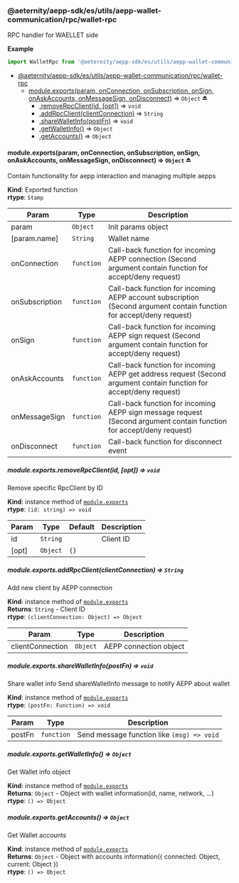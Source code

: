 <a id="module_@aeternity/aepp-sdk/es/utils/aepp-wallet-communication/rpc/wallet-rpc"></a>

### @aeternity/aepp-sdk/es/utils/aepp-wallet-communication/rpc/wallet-rpc
RPC handler for WAELLET side

**Example**  
```js
import WalletRpc from '@aeternity/aepp-sdk/es/utils/aepp-wallet-communication/rpc/wallet-rpc'
```

* [@aeternity/aepp-sdk/es/utils/aepp-wallet-communication/rpc/wallet-rpc](#module_@aeternity/aepp-sdk/es/utils/aepp-wallet-communication/rpc/wallet-rpc)
    * [module.exports(param, onConnection, onSubscription, onSign, onAskAccounts, onMessageSign, onDisconnect)](#exp_module_@aeternity/aepp-sdk/es/utils/aepp-wallet-communication/rpc/wallet-rpc--module.exports) ⇒ `Object` ⏏
        * [.removeRpcClient(id, [opt])](#module_@aeternity/aepp-sdk/es/utils/aepp-wallet-communication/rpc/wallet-rpc--module.exports+removeRpcClient) ⇒ `void`
        * [.addRpcClient(clientConnection)](#module_@aeternity/aepp-sdk/es/utils/aepp-wallet-communication/rpc/wallet-rpc--module.exports+addRpcClient) ⇒ `String`
        * [.shareWalletInfo(postFn)](#module_@aeternity/aepp-sdk/es/utils/aepp-wallet-communication/rpc/wallet-rpc--module.exports+shareWalletInfo) ⇒ `void`
        * [.getWalletInfo()](#module_@aeternity/aepp-sdk/es/utils/aepp-wallet-communication/rpc/wallet-rpc--module.exports+getWalletInfo) ⇒ `Object`
        * [.getAccounts()](#module_@aeternity/aepp-sdk/es/utils/aepp-wallet-communication/rpc/wallet-rpc--module.exports+getAccounts) ⇒ `Object`

<a id="exp_module_@aeternity/aepp-sdk/es/utils/aepp-wallet-communication/rpc/wallet-rpc--module.exports"></a>

#### module.exports(param, onConnection, onSubscription, onSign, onAskAccounts, onMessageSign, onDisconnect) ⇒ `Object` ⏏
Contain functionality for aepp interaction and managing multiple aepps

**Kind**: Exported function  
**rtype**: `Stamp`

| Param | Type | Description |
| --- | --- | --- |
| param | `Object` | Init params object |
| [param.name] | `String` | Wallet name |
| onConnection | `function` | Call-back function for incoming AEPP connection (Second argument contain function for accept/deny request) |
| onSubscription | `function` | Call-back function for incoming AEPP account subscription (Second argument contain function for accept/deny request) |
| onSign | `function` | Call-back function for incoming AEPP sign request (Second argument contain function for accept/deny request) |
| onAskAccounts | `function` | Call-back function for incoming AEPP get address request (Second argument contain function for accept/deny request) |
| onMessageSign | `function` | Call-back function for incoming AEPP sign message request (Second argument contain function for accept/deny request) |
| onDisconnect | `function` | Call-back function for disconnect event |

<a id="module_@aeternity/aepp-sdk/es/utils/aepp-wallet-communication/rpc/wallet-rpc--module.exports+removeRpcClient"></a>

##### module.exports.removeRpcClient(id, [opt]) ⇒ `void`
Remove specific RpcClient by ID

**Kind**: instance method of [`module.exports`](#exp_module_@aeternity/aepp-sdk/es/utils/aepp-wallet-communication/rpc/wallet-rpc--module.exports)  
**rtype**: `(id: string) => void`

| Param | Type | Default | Description |
| --- | --- | --- | --- |
| id | `String` |  | Client ID |
| [opt] | `Object` | <code>{}</code> |  |

<a id="module_@aeternity/aepp-sdk/es/utils/aepp-wallet-communication/rpc/wallet-rpc--module.exports+addRpcClient"></a>

##### module.exports.addRpcClient(clientConnection) ⇒ `String`
Add new client by AEPP connection

**Kind**: instance method of [`module.exports`](#exp_module_@aeternity/aepp-sdk/es/utils/aepp-wallet-communication/rpc/wallet-rpc--module.exports)  
**Returns**: `String` - Client ID  
**rtype**: `(clientConnection: Object) => Object`

| Param | Type | Description |
| --- | --- | --- |
| clientConnection | `Object` | AEPP connection object |

<a id="module_@aeternity/aepp-sdk/es/utils/aepp-wallet-communication/rpc/wallet-rpc--module.exports+shareWalletInfo"></a>

##### module.exports.shareWalletInfo(postFn) ⇒ `void`
Share wallet info
Send shareWalletInfo message to notify AEPP about wallet

**Kind**: instance method of [`module.exports`](#exp_module_@aeternity/aepp-sdk/es/utils/aepp-wallet-communication/rpc/wallet-rpc--module.exports)  
**rtype**: `(postFn: Function) => void`

| Param | Type | Description |
| --- | --- | --- |
| postFn | `function` | Send message function like `(msg) => void` |

<a id="module_@aeternity/aepp-sdk/es/utils/aepp-wallet-communication/rpc/wallet-rpc--module.exports+getWalletInfo"></a>

##### module.exports.getWalletInfo() ⇒ `Object`
Get Wallet info object

**Kind**: instance method of [`module.exports`](#exp_module_@aeternity/aepp-sdk/es/utils/aepp-wallet-communication/rpc/wallet-rpc--module.exports)  
**Returns**: `Object` - Object with wallet information(id, name, network, ...)  
**rtype**: `() => Object`
<a id="module_@aeternity/aepp-sdk/es/utils/aepp-wallet-communication/rpc/wallet-rpc--module.exports+getAccounts"></a>

##### module.exports.getAccounts() ⇒ `Object`
Get Wallet accounts

**Kind**: instance method of [`module.exports`](#exp_module_@aeternity/aepp-sdk/es/utils/aepp-wallet-communication/rpc/wallet-rpc--module.exports)  
**Returns**: `Object` - Object with accounts information({ connected: Object, current: Object })  
**rtype**: `() => Object`
